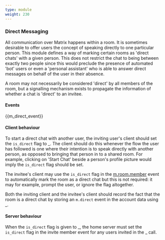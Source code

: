 ```yaml
---
type: module
weight: 230
---
```


### Direct Messaging

All communication over Matrix happens within a room. It is sometimes
desirable to offer users the concept of speaking directly to one
particular person. This module defines a way of marking certain rooms as
'direct chats' with a given person. This does not restrict the chat to
being between exactly two people since this would preclude the presence
of automated 'bot' users or even a 'personal assistant' who is able to
answer direct messages on behalf of the user in their absence.

A room may not necessarily be considered 'direct' by all members of the
room, but a signalling mechanism exists to propagate the information of
whether a chat is 'direct' to an invitee.

#### Events

{{m\_direct\_event}}

#### Client behaviour

To start a direct chat with another user, the inviting user's client
should set the `is_direct` flag to \_. The client should do this
whenever the flow the user has followed is one where their intention is
to speak directly with another person, as opposed to bringing that
person in to a shared room. For example, clicking on 'Start Chat' beside
a person's profile picture would imply the `is_direct` flag should be
set.

The invitee's client may use the `is_direct` flag in the
[m.room.member](#mroommember) event to automatically mark the room as a direct chat
but this is not required: it may for example, prompt the user, or ignore
the flag altogether.

Both the inviting client and the invitee's client should record the fact
that the room is a direct chat by storing an `m.direct` event in the
account data using \_.

#### Server behaviour

When the `is_direct` flag is given to \_, the home server must set the
`is_direct` flag in the invite member event for any users invited in the
\_ call.
